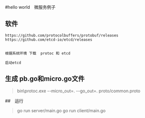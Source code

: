 #hello world　微服务例子

## 软件
```
https://github.com/protocolbuffers/protobuf/releases
https://github.com/etcd-io/etcd/releases


根据系统环境 下载  protoc 和 etcd

启动etcd
```

## 生成  pb.go和micro.go文件

> bin\protoc.exe  --micro_out=. --go_out=. proto/common.proto

##　运行

> go run server/main.go
> go run client/main.go